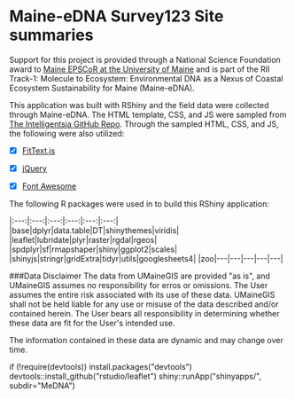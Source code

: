 # Maine-eDNA Survey123 Site summaries

Support for this project is provided through a National Science Foundation award to [Maine EPSCoR at the University of Maine](#https://umaine.edu/edna/) and is part of the RII Track-1: Molecule to Ecosystem: Environmental DNA as a Nexus of Coastal Ecosystem Sustainability for Maine (Maine-eDNA).

This application was built with RShiny and the field data were collected through Maine-eDNA. The HTML template, CSS, and JS were sampled from  [The Intelligentsia GitHub Repo](#https://github.com/phillyo/intelligentsia). Through the sampled HTML, CSS, and JS, the following were also utilized:
-[x] [FitText.js](#https://github.com/davatron5000/FitText.js)
-[x] [jQuery](#http://jquery.com/)
-[x] [Font Awesome](#http://fontawesome.io/)


The following R packages were used in to build this RShiny application:

|:---:|:---:|:---:|:---:|:---:|:---:|
|base|dplyr|data.table|DT|shinythemes|viridis|
|leaflet|lubridate|plyr|raster|rgdal|rgeos|
|spdplyr|sf|rmapshaper|shiny|ggplot2|scales|
|shinyjs|stringr|gridExtra|tidyr|utils|googlesheets4|
|zoo|---|---|---|---|---|

      
###Data Disclaimer
The data from UMaineGIS are provided "as is", and UMaineGIS assumes no responsibility for erros or omissions. The User assumes the entire risk associated with its use of these data. UMaineGIS shall not be held liable for any use or misuse of the data described and/or contained herein. The User bears all responsibility in determining whether these data are fit for the User's intended use.

The information contained in these data are dynamic and may change over time.
  
if (!require(devtools))
  install.packages("devtools")
devtools::install_github("rstudio/leaflet")
shiny::runApp("shinyapps/", subdir="MeDNA")
